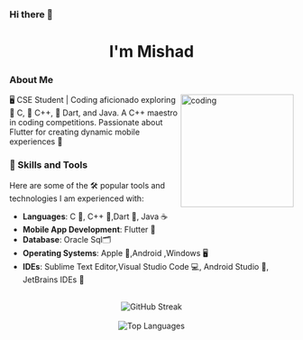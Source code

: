 ### Hi there 👋
<h1 align="center">I'm Mishad</h1>

### About Me
<img align="right" alt="coding" width="200" src="https://user-images.githubusercontent.com/69011963/137184767-79a13ec7-1bb3-4341-a6da-3a149c9c159a.gif">
🖥️ CSE Student | Coding aficionado exploring 🤖 C, 🤖 C++, 🎯 Dart, and Java. A C++ maestro in coding competitions. Passionate about Flutter for creating dynamic mobile experiences 📱

### 🚀 Skills and Tools
Here are some of the 🛠️ popular tools and technologies I am experienced with:
- **Languages**: C 🔢, C++ 🤖,Dart 🎯, Java ☕
- **Mobile App Development**: Flutter 📱
- **Database**: Oracle Sql🗂️
- **Operating Systems**: Apple 🍎,Android ,Windows 🖥️
- **IDEs**: Sublime Text Editor,Visual Studio Code 💻, Android Studio 📱, JetBrains IDEs 🚀
<br/>
  
<div style="text-align: center;">
    <img src="https://github-readme-streak-stats.herokuapp.com/?user=mishad01&theme=dark&hide_border=false" alt="GitHub Streak" />
</div>

<br/>

<div style="text-align: center;">
    <img  src="https://github-readme-stats.vercel.app/api/top-langs/?username=mishad01&theme=dark&hide_border=false&include_all_commits=true&count_private=true&layout=compact" alt="Top Languages" />
</div>







